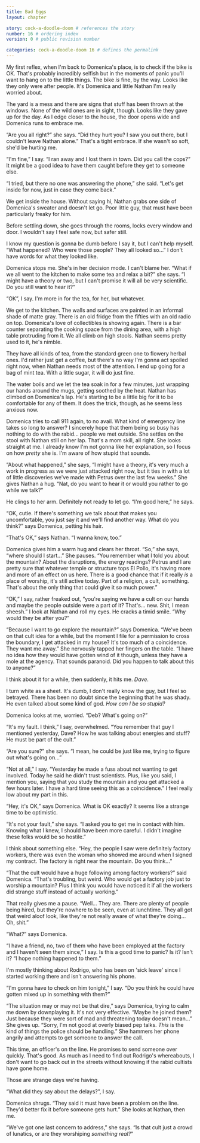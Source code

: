 ```yaml
---
title: Bad Eggs
layout: chapter

story: cock-a-doodle-doom # references the story
number: 16 # ordering index
version: 0 # public revision number

categories: cock-a-doodle-doom 16 # defines the permalink
---
```

My first reflex, when I'm back to Domenica's place, is to check if the bike is OK. That's probably incredibly selfish but in the moments of panic you'll want to hang on to the little things. The bike *is* fine, by the way. Looks like they only were after people. It's Domenica and little Nathan I'm really worried about.

The yard is a mess and there are signs that stuff has been thrown at the windows. None of the wild ones are in sight, though. Looks like they gave up for the day. As I edge closer to the house, the door opens wide and Domenica runs to embrace me.

“Are you all right?” she says. “Did they hurt you? I saw you out there, but I couldn't leave Nathan alone.” That's a tight embrace. If she wasn't so soft, she'd be hurting me.

“I'm fine,” I say. “I ran away and I lost them in town. Did you call the cops?” It might be a good idea to have them caught before they get to someone else.

“I tried, but there no one was answering the phone,” she said. “Let's get inside for now, just in case they come back.”

We get inside the house. Without saying hi, Nathan grabs one side of Domenica's sweater and doesn't let go. Poor little guy, that must have been particularly freaky for him.

Before settling down, she goes through the rooms, locks every window and door. I wouldn't say I feel safe now, but safer still.

I know my question is gonna be dumb before I say it, but I can't help myself. “What happened? Who were those people? They all looked so…” I don't have words for what they looked like.

Domenica stops me. She's in her decision mode. I can't blame her. “What if we all went to the kitchen to make some tea and relax a bit?” she says. “I might have a theory or two, but I can't promise it will all be very scientific. Do you still want to hear it?”

“OK”, I say. I'm more in for the tea, for her, but whatever.

We get to the kitchen. The walls and surfaces are painted in an informal shade of matte gray. There is an old fridge from the fifties with an old radio on top. Domenica's love of collectibles is showing again. There is a bar counter separating the cooking space from the dining area, with a high table protruding from it. We all climb on high stools. Nathan seems pretty used to it, he's nimble.

They have all kinds of tea, from the standard green one to flowery herbal ones. I'd rather just get a coffee, but there's no way I'm gonna act spoiled right now, when Nathan needs most of the attention. I end up going for a bag of mint tea. With a little sugar, it will do just fine.

The water boils and we let the tea soak in for a few minutes, just wrapping our hands around the mugs, getting soothed by the heat. Nathan has climbed on Domenica's lap. He's starting to be a little big for it to be comfortable for any of them. It does the trick, though, as he seems less anxious now.

Domenica tries to call 911 again, to no avail. What kind of emergency line takes so long to answer? I sincerely hope that them being so busy has nothing to do with the rabid… people we met outside. She settles on the stool with Nathan still on her lap. That's a mom skill, all right. She looks straight at me. I already know I'm not gonna like her explanation, so I focus on how *pretty* she is. I'm aware of how stupid that sounds.

“About what happened,” she says, “I might have a theory, it's very much a work in progress as we were just attacked right now, but it ties in with a lot of little discoveries we've made with Petrus over the last few weeks.” She gives Nathan a hug. “Nat, do you want to hear it or would you rather to go while we talk?”

He clings to her arm. Definitely not ready to let go. “I'm good here,” he says.

“OK, cutie. If there's something we talk about that makes you uncomfortable, you just say it and we'll find another way. What do you think?” says Domenica, petting his hair.

“That's OK,” says Nathan. “I wanna know, too.”

Domenica gives him a warm hug and clears her throat. “So,” she says, “where should I start…” She pauses. “You remember what I told you about the mountain? About the disruptions, the energy readings? Petrus and I are pretty sure that whatever temple or structure tops El Pollo, it's having more and more of an effect on us here. There is a good chance that if it really *is* a place of worship, it's still active today. Part of a religion, a cult, something. That's about the only thing that could give it so much power.”

“OK,” I say, rather freaked out, “you're saying we have a cult on our hands and maybe the people outside were a part of it? That's… new. Shit, I mean sheesh.” I look at Nathan and roll my eyes. He cracks a timid smile. “Why would they be after you?”

“Because I want to go explore the mountain?” says Domenica. “We've been on that cult idea for a while, but the moment I file for a permission to cross the boundary, I get attacked in my house? It's too much of a coincidence. They want me away.” She nervously tapped her fingers on the table. “I have no idea how they would have gotten wind of it though, unless they have a mole at the agency. That sounds paranoid. Did you happen to talk about this to anyone?”

I think about it for a while, then suddenly, it hits me. *Dave*.

I turn white as a sheet. It's dumb, I don't really know the guy, but I feel so betrayed. There has been no doubt since the beginning that he was shady. He even talked about some kind of god. *How can I be so stupid?*

Domenica looks at me, worried. “Deb? What's going on?”

“It's my fault. I think,” I say, overwhelmed. “You remember that guy I mentioned yesterday, Dave? How he was talking about energies and stuff? He must be part of the cult.”

“Are you sure?” she says. “I mean, he could be just like me, trying to figure out what's going on…”

“Not at all,” I say. “Yesterday he made a fuss about not wanting to get involved. Today he said he didn't trust scientists. Plus, like you said, I mention you, saying that you study the mountain and you get attacked a few hours later. I have a hard time seeing this as a coincidence.” I feel really low about my part in this.

“Hey, it's OK,” says Domenica. What is OK exactly? It seems like a strange time to be optimistic.

“It's not your fault,” she says. “I asked you to get me in contact with him. Knowing what I knew, I should have been more careful. I didn't imagine these folks would be so hostile.”

I think about something else. “Hey, the people I saw were definitely factory workers, there was even the woman who showed me around when I signed my contract. The factory is right near the mountain. Do you think…”

“That the cult would have a huge following among factory workers?” said Domenica. “That's troubling, but weird. Who would get a factory job just to worship a mountain? Plus I think you would have noticed it if all the workers did strange stuff instead of actually working.”

That really gives me a pause. “Well… They are. There are plenty of people being hired, but they're nowhere to be seen, even at lunchtime. They all got that weird aloof look, like they're not really aware of what they're doing… Oh, shit.”

“What?” says Domenica.

“I have a friend, no, two of them who have been employed at the factory and I haven't seen them since,” I say. Is this a good time to panic? Is it? Isn't it? “I hope nothing happened to them.”

I'm mostly thinking about Rodrigo, who has been on 'sick leave' since I started working there and isn't answering his phone.

“I'm gonna have to check on him tonight,” I say. “Do you think he could have gotten mixed up in something with them?”

“The situation may or may not be that dire,” says Domenica, trying to calm me down by downplaying it. It's not very effective. “Maybe he joined them? Just because they were sort of mad and threatening today doesn't mean…” She gives up. “Sorry, I'm not good at overly biased pep talks. *This* is the kind of things the police should be handling.” She hammers her phone angrily and attempts to get someone to answer the call.

This time, an officer's on the line. He promises to send someone over quickly. That's good. As much as I need to find out Rodrigo's whereabouts, I don't want to go back out in the streets without knowing if the rabid cultists have gone home.

Those are strange days we're having.

“What did they say about the delays?”, I say.

Domenica shrugs. “They said it must have been a problem on the line. They'd better fix it before someone gets hurt.” She looks at Nathan, then me.

“We've got one last concern to address,” she says. “Is that cult just a crowd of lunatics, or are they worshiping *something real?*”
